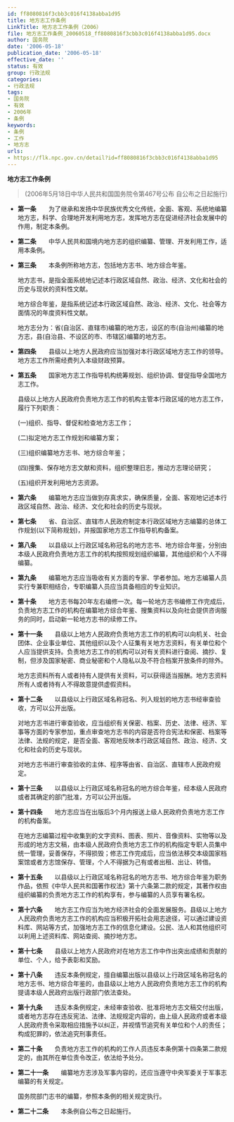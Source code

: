 ```yaml
---
id: ff8080816f3cbb3c016f4138abba1d95
title: 地方志工作条例
LinkTitle: 地方志工作条例（2006）
file: 地方志工作条例_20060518_ff8080816f3cbb3c016f4138abba1d95.docx
author: 国务院
date: '2006-05-18'
publication_date: '2006-05-18'
effective_date: ''
status: 有效
group: 行政法规
categories:
- 行政法规
tags:
- 国务院
- 有效
- 2006年
- 条例
keywords:
- 条例
- 工作
- 地方志
urls:
- https://flk.npc.gov.cn/detail?id=ff8080816f3cbb3c016f4138abba1d95
---
```


**地方志工作条例**

> (2006年5月18日中华人民共和国国务院令第467号公布 自公布之日起施行)

- **第一条**　　为了继承和发扬中华民族优秀文化传统，全面、客观、系统地编纂地方志，科学、合理地开发利用地方志，发挥地方志在促进经济社会发展中的作用，制定本条例。

- **第二条**　　中华人民共和国境内地方志的组织编纂、管理、开发利用工作，适用本条例。

- **第三条**　　本条例所称地方志，包括地方志书、地方综合年鉴。

  地方志书，是指全面系统地记述本行政区域自然、政治、经济、文化和社会的历史与现状的资料性文献。

  地方综合年鉴，是指系统记述本行政区域自然、政治、经济、文化、社会等方面情况的年度资料性文献。

  地方志分为：省(自治区、直辖市)编纂的地方志，设区的市(自治州)编纂的地方志，县(自治县、不设区的市、市辖区)编纂的地方志。

- **第四条**　　县级以上地方人民政府应当加强对本行政区域地方志工作的领导。地方志工作所需经费列入本级财政预算。

- **第五条**　　国家地方志工作指导机构统筹规划、组织协调、督促指导全国地方志工作。

  县级以上地方人民政府负责地方志工作的机构主管本行政区域的地方志工作，履行下列职责：

  (一)组织、指导、督促和检查地方志工作；

  (二)拟定地方志工作规划和编纂方案；

  (三)组织编纂地方志书、地方综合年鉴；

  (四)搜集、保存地方志文献和资料，组织整理旧志，推动方志理论研究；

  (五)组织开发利用地方志资源。

- **第六条**　　编纂地方志应当做到存真求实，确保质量，全面、客观地记述本行政区域自然、政治、经济、文化和社会的历史与现状。

- **第七条**　　省、自治区、直辖市人民政府制定本行政区域地方志编纂的总体工作规划(以下简称规划)，并报国家地方志工作指导机构备案。

- **第八条**　　以县级以上行政区域名称冠名的地方志书、地方综合年鉴，分别由本级人民政府负责地方志工作的机构按照规划组织编纂，其他组织和个人不得编纂。

- **第九条**　　编纂地方志应当吸收有关方面的专家、学者参加。地方志编纂人员实行专兼职相结合，专职编纂人员应当具备相应的专业知识。

- **第十条**　　地方志书每20年左右编修一次。每一轮地方志书编修工作完成后，负责地方志工作的机构在编纂地方综合年鉴、搜集资料以及向社会提供咨询服务的同时，启动新一轮地方志书的续修工作。

- **第十一条**　　县级以上地方人民政府负责地方志工作的机构可以向机关、社会团体、企业事业单位、其他组织以及个人征集有关地方志资料，有关单位和个人应当提供支持。负责地方志工作的机构可以对有关资料进行查阅、摘抄、复制，但涉及国家秘密、商业秘密和个人隐私以及不符合档案开放条件的除外。

  地方志资料所有人或者持有人提供有关资料，可以获得适当报酬。地方志资料所有人或者持有人不得故意提供虚假资料。

- **第十二条**　　以县级以上行政区域名称冠名、列入规划的地方志书经审查验收，方可以公开出版。

  对地方志书进行审查验收，应当组织有关保密、档案、历史、法律、经济、军事等方面的专家参加，重点审查地方志书的内容是否符合宪法和保密、档案等法律、法规的规定，是否全面、客观地反映本行政区域自然、政治、经济、文化和社会的历史与现状。

  对地方志书进行审查验收的主体、程序等由省、自治区、直辖市人民政府规定。

- **第十三条**　　以县级以上行政区域名称冠名的地方综合年鉴，经本级人民政府或者其确定的部门批准，方可以公开出版。

- **第十四条**　　地方志应当在出版后3个月内报送上级人民政府负责地方志工作的机构备案。

  在地方志编纂过程中收集到的文字资料、图表、照片、音像资料、实物等以及形成的地方志文稿，由本级人民政府负责地方志工作的机构指定专职人员集中统一管理，妥善保存，不得损毁；修志工作完成后，应当依法移交本级国家档案馆或者方志馆保存、管理，个人不得据为己有或者出租、出让、转借。

- **第十五条**　　以县级以上行政区域名称冠名的地方志书、地方综合年鉴为职务作品，依照《中华人民共和国著作权法》第十六条第二款的规定，其著作权由组织编纂的负责地方志工作的机构享有，参与编纂的人员享有署名权。

- **第十六条**　　地方志工作应当为地方经济社会的全面发展服务。县级以上地方人民政府负责地方志工作的机构应当积极开拓社会用志途径，可以通过建设资料库、网站等方式，加强地方志工作的信息化建设。公民、法人和其他组织可以利用上述资料库、网站查阅、摘抄地方志。

- **第十七条**　　县级以上地方人民政府对在地方志工作中作出突出成绩和贡献的单位、个人，给予表彰和奖励。

- **第十八条**　　违反本条例规定，擅自编纂出版以县级以上行政区域名称冠名的地方志书、地方综合年鉴的，由县级以上地方人民政府负责地方志工作的机构提请本级人民政府出版行政部门依法查处。

- **第十九条**　　违反本条例规定，未经审查验收、批准将地方志文稿交付出版，或者地方志存在违反宪法、法律、法规规定内容的，由上级人民政府或者本级人民政府责令采取相应措施予以纠正，并视情节追究有关单位和个人的责任；构成犯罪的，依法追究刑事责任。

- **第二十条**　　负责地方志工作的机构的工作人员违反本条例第十四条第二款规定的，由其所在单位责令改正，依法给予处分。

- **第二十一条**　　编纂地方志涉及军事内容的，还应当遵守中央军委关于军事志编纂的有关规定。

  国务院部门志书的编纂，参照本条例的相关规定执行。

- **第二十二条**　　本条例自公布之日起施行。
